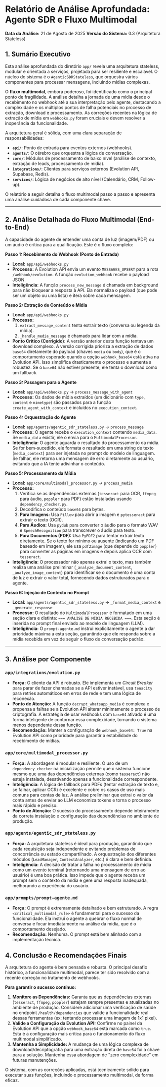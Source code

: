# Relatório de Análise Aprofundada: Agente SDR e Fluxo Multimodal

**Data da Análise:** 21 de Agosto de 2025
**Versão do Sistema:** 0.3 (Arquitetura Stateless)

## 1. Sumário Executivo

Esta análise aprofundada do diretório `app/` revela uma arquitetura stateless, modular e orientada a serviços, projetada para ser resiliente e escalável. O núcleo do sistema é o `AgenticSDRStateless`, que orquestra vários componentes para processar mensagens, incluindo mídias complexas.

O **fluxo multimodal**, embora poderoso, foi identificado como o principal ponto de fragilidade. A análise detalha a jornada de uma mídia desde o recebimento no webhook até a sua interpretação pelo agente, destacando a complexidade e os múltiplos pontos de falha potenciais no processo de extração, download e processamento. As correções recentes na lógica de extração de mídia em `webhooks.py` foram cruciais e devem resolver a inoperância da funcionalidade.

A arquitetura geral é sólida, com uma clara separação de responsabilidades:
- **`api/`**: Ponto de entrada para eventos externos (webhooks).
- **`agents/`**: O cérebro que orquestra a lógica de conversação.
- **`core/`**: Módulos de processamento de baixo nível (análise de contexto, extração de leads, processamento de mídia).
- **`integrations/`**: Clientes para serviços externos (Evolution API, Supabase, Redis).
- **`services/`**: Lógica de negócios de alto nível (Calendário, CRM, Follow-up).

O relatório a seguir detalha o fluxo multimodal passo a passo e apresenta uma análise cuidadosa de cada componente chave.

---

## 2. Análise Detalhada do Fluxo Multimodal (End-to-End)

A capacidade do agente de entender uma conta de luz (imagem/PDF) ou um áudio é crítica para a qualificação. Este é o fluxo completo:

**Passo 1: Recebimento do Webhook (Ponto de Entrada)**
- **Local:** `app/api/webhooks.py`
- **Processo:** A Evolution API envia um evento `MESSAGES_UPSERT` para a rota `/webhook/evolution`. A função `evolution_webhook` recebe o payload JSON.
- **Inteligência:** A função `process_new_message` é chamada em background para não bloquear a resposta à API. Ela normaliza o payload (que pode ser um objeto ou uma lista) e itera sobre cada mensagem.

**Passo 2: Extração de Conteúdo e Mídia**
- **Local:** `app/api/webhooks.py`
- **Processo:**
    1.  `extract_message_content` tenta extrair texto (conversa ou legenda da mídia).
    2.  `_handle_media_message` é chamado para lidar com a mídia.
- **Ponto Crítico (Corrigido):** A versão anterior desta função tentava um download complexo. A versão corrigida prioriza a extração de dados `base64` diretamente do payload (chaves `media` ou `body`), que é o comportamento esperado quando a opção `webhook_base64` está ativa na Evolution API. Isso simplifica drasticamente o processo e aumenta a robustez. Se o `base64` não estiver presente, ele tenta o download como um fallback.

**Passo 3: Passagem para o Agente**
- **Local:** `app/api/webhooks.py` -> `process_message_with_agent`
- **Processo:** Os dados de mídia extraídos (um dicionário com `type`, `content` e `mimetype`) são passados para a função `create_agent_with_context` e incluídos no `execution_context`.

**Passo 4: Orquestração do Agente**
- **Local:** `app/agents/agentic_sdr_stateless.py` -> `process_message`
- **Processo:** O agente recebe o `execution_context` contendo `media_data`. Se `media_data` existir, ele o envia para o `MultimodalProcessor`.
- **Inteligência:** O agente aguarda o resultado do processamento da mídia. Se for bem-sucedido, ele formata o resultado em uma string de texto (`media_context`) para ser injetada no prompt do modelo de linguagem. Se falhar, ele retorna uma mensagem de erro diretamente ao usuário, evitando que a IA tente adivinhar o conteúdo.

**Passo 5: Processamento da Mídia**
- **Local:** `app/core/multimodal_processor.py` -> `process_media`
- **Processo:**
    1.  Verifica se as dependências externas (`tesseract` para OCR, `ffmpeg` para áudio, `poppler` para PDF) estão instaladas usando `dependency_checker.py`.
    2.  Decodifica o conteúdo `base64` para bytes.
    3.  **Para Imagens:** Usa `Pillow` para abrir a imagem e `pytesseract` para extrair o texto (OCR).
    4.  **Para Áudios:** Usa `pydub` para converter o áudio para o formato WAV e `SpeechRecognition` para transcrever o áudio para texto.
    5.  **Para Documentos (PDF):** Usa `PyPDF2` para tentar extrair texto diretamente. Se o texto for mínimo ou ausente (indicando um PDF baseado em imagem), ele usa `pdf2image` (que depende do `poppler`) para converter as páginas em imagens e depois aplica OCR com `tesseract`.
- **Inteligência:** O processador não apenas extrai o texto, mas também realiza uma análise preliminar (`_analyze_document_content`, `_analyze_image_content`) para identificar se o documento é uma conta de luz e extrair o valor total, fornecendo dados estruturados para o agente.

**Passo 6: Injeção de Contexto no Prompt**
- **Local:** `app/agents/agentic_sdr_stateless.py` -> `_format_media_context` e `_generate_response`
- **Processo:** O resultado do `MultimodalProcessor` é formatado em uma seção clara e distinta: `=== ANÁLISE DE MÍDIA RECEBIDA ===`. Esta seção é inserida no prompt final enviado ao modelo de linguagem (LLM).
- **Inteligência:** O `prompt-agente.md` instrui explicitamente o agente a dar prioridade máxima a esta seção, garantindo que ele responda sobre a mídia recebida em vez de seguir o fluxo de conversação padrão.

---

## 3. Análise por Componente

### `app/integrations/evolution.py`
- **Força:** O cliente da API é robusto. Ele implementa um *Circuit Breaker* para parar de fazer chamadas se a API estiver instável, usa `tenacity` para retries automáticos em erros de rede e tem uma lógica de reconexão.
- **Ponto de Atenção:** A função `decrypt_whatsapp_media` é complexa e propensa a falhas se a Evolution API alterar minimamente o processo de criptografia. A estratégia de usar webhooks com `base64` ativado é uma forma inteligente de contornar essa complexidade, tornando o sistema menos dependente dessa função.
- **Recomendação:** Manter a configuração de `webhook_base64: True` na Evolution API como prioridade para garantir a estabilidade do recebimento de mídias.

### `app/core/multimodal_processor.py`
- **Força:** A abordagem é modular e resiliente. O uso de um `dependency_checker` na inicialização permite que o sistema funcione mesmo que uma das dependências externas (como `tesseract`) não esteja instalada, desativando apenas a funcionalidade correspondente.
- **Inteligência:** A lógica de fallback para PDFs (tentar extração de texto e, se falhar, aplicar OCR) é excelente e cobre os casos de uso mais comuns para contas de luz. A análise preliminar que extrai o valor da conta antes de enviar ao LLM economiza tokens e torna o processo mais rápido e preciso.
- **Ponto de Atenção:** O sucesso do processamento depende inteiramente da correta instalação e configuração das dependências no ambiente de produção.

### `app/agents/agentic_sdr_stateless.py`
- **Força:** A arquitetura stateless é ideal para produção, garantindo que cada requisição seja independente e evitando problemas de concorrência ou estado compartilhado. A orquestração dos diferentes módulos (`LeadManager`, `ContextAnalyzer`, etc.) é clara e bem definida.
- **Inteligência:** A decisão de tratar a falha no processamento de mídia como um evento terminal (retornando uma mensagem de erro ao usuário) é uma boa prática. Isso impede que o agente receba um prompt sem o contexto da mídia e gere uma resposta inadequada, melhorando a experiência do usuário.

### `app/prompts/prompt-agente.md`
- **Força:** O prompt é extremamente detalhado e bem estruturado. A regra `<critical_multimodal_rule>` é fundamental para o sucesso da funcionalidade. Ela instrui o agente a quebrar o fluxo normal de conversa e focar imediatamente na análise da mídia, que é o comportamento desejado.
- **Recomendação:** Nenhuma. O prompt está bem alinhado com a implementação técnica.

## 4. Conclusão e Recomendações Finais

A arquitetura do agente é bem pensada e robusta. O principal desafio histórico, a funcionalidade multimodal, parece ter sido resolvido com a recente correção no tratamento de webhooks.

**Para garantir o sucesso contínuo:**

1.  **Monitore as Dependências:** Garanta que as dependências externas (`tesseract`, `ffmpeg`, `poppler`) estejam sempre presentes e atualizadas no ambiente de produção. Considere adicionar uma verificação de saúde no endpoint `/health/dependencies` que valide a funcionalidade real dessas ferramentas (ex: tentando processar uma imagem de 1x1 pixel).
2.  **Valide a Configuração da Evolution API:** Confirme no painel da Evolution API que a opção `webhook_base64` está marcada como `true`. Esta é a configuração mais crítica para o funcionamento do fluxo multimodal simplificado.
3.  **Mantenha a Simplicidade:** A mudança de uma lógica complexa de download/decriptografia para uma extração direta de `base64` foi a chave para a solução. Mantenha essa abordagem de "zero complexidade" em futuras manutenções.

O sistema, com as correções aplicadas, está tecnicamente sólido para executar suas funções, incluindo o processamento multimodal, de forma eficaz.